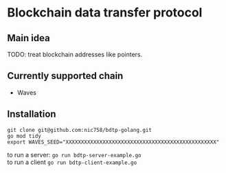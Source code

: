 # Blockchain data transfer protocol

## Main idea
TODO: treat blockchain addresses like pointers.

## Currently supported chain
- Waves 

## Installation
`git clone git@github.com:nic758/bdtp-golang.git`<br/>
`go mod tidy`<br/>
`export WAVES_SEED="XXXXXXXXXXXXXXXXXXXXXXXXXXXXXXXXXXXXXXXXXXXXXXXXX"`<br/>

to run a server: `go run bdtp-server-example.go`<br/>
to run a client `go run bdtp-client-example.go`
